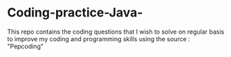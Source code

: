 # Coding-practice-Java-
This repo contains the coding questions that I wish to solve on regular basis to improve my coding and programming skills using the source : "Pepcoding"
